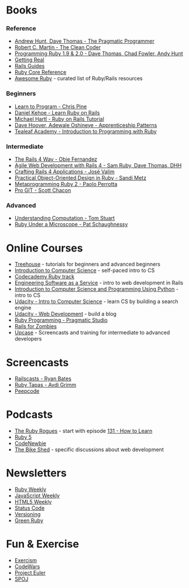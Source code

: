 Books
==============

### Reference
* [Andrew Hunt, Dave Thomas - The Pragmatic Programmer](http://pragprog.com/book/tpp/the-pragmatic-programmer)
* [Robert C. Martin - The Clean Coder](http://www.informit.com/store/clean-coder-a-code-of-conduct-for-professional-programmers-9780137081073)
* [Programming Ruby 1.9 & 2.0 - Dave Thomas, Chad Fowler, Andy Hunt](http://pragprog.com/book/ruby4/programming-ruby-1-9-2-0)
* [Getting Real](https://gettingreal.37signals.com/)
* [Rails Guides](http://guides.rubyonrails.org/)
* [Ruby Core Reference](http://ruby-doc.org/)
* [Awesome Ruby](http://awesome-ruby.com/) - curated list of Ruby/Rails resources

### Beginners
* [Learn to Program - Chris Pine](https://pine.fm/LearnToProgram/)
* [Daniel Kehoe - Learn Ruby on Rails](http://learn-rails.com/learn-ruby-on-rails.html)
* [Michael Hartl - Ruby on Rails Tutorial](http://www.railstutorial.org/)
* [Dave Hoover, Adewale Oshineye - Apprenticeship Patterns](http://chimera.labs.oreilly.com/books/1234000001813/index.html)
* [Tealeaf Academy - Introduction to Programming with Ruby](http://www.gotealeaf.com/books/ruby)

### Intermediate
* [The Rails 4 Way - Obie Fernandez](https://leanpub.com/tr4w)
* [Agile Web Development with Rails 4 - Sam Ruby, Dave Thomas, DHH](http://pragprog.com/book/rails4/agile-web-development-with-rails-4)
* [Crafting Rails 4 Applications - José Valim](http://pragprog.com/book/jvrails2/crafting-rails-4-applications)
* [Practical Object-Oriented Design in Ruby - Sandi Metz](http://poodr.com/)
* [Metaprogramming Ruby 2 - Paolo Perrotta](http://pragprog.com/book/ppmetr2/metaprogramming-ruby-2)
* [Pro GIT - Scott Chacon](http://git-scm.com/book)

### Advanced
* [Understanding Computation - Tom Stuart](http://computationbook.com/)
* [Ruby Under a Microscope - Pat Schaughnessy](http://patshaughnessy.net/ruby-under-a-microscope)

Online Courses
================
* [Treehouse](http://teamtreehouse.com/) - tutorials for beginners and advanced beginners
* [Introduction to Computer Science](https://www.edx.org/course/harvardx/harvardx-cs50x-introduction-computer-1022) - self-paced intro to CS
* [Codecademy Ruby track](http://www.codecademy.com/tracks/ruby)
* [Engineering Software as a Service](https://www.edx.org/course/uc-berkeleyx/uc-berkeleyx-cs169-1x-engineering-1377) - intro to web development in Rails
* [Introduction to Computer Science and Programming Using Python](https://www.edx.org/course/mitx/mitx-6-00-1x-introduction-computer-1841) - intro to CS
* [Udacity - Intro to Computer Science](https://www.udacity.com/course/cs101) - learn CS by building a search engine
* [Udacity - Web Development](https://www.udacity.com/course/cs253) - build a blog
* [Ruby Programming - Pragmatic Studio](http://pragmaticstudio.com/ruby)
* [Rails for Zombies](http://railsforzombies.org/)
* [Upcase](https://upcase.com/) - Screencasts and training for intermediate to advanced developers

Screencasts
==============
* [Railscasts - Ryan Bates](http://www.railstutorial.org/)
* [Ruby Tapas - Avdi Grimm](http://www.rubytapas.com/)
* [Peepcode](http://www.pluralsight.com/training/Courses/Find?highlight=true&searchTerm=peepcode)

Podcasts
==============
* [The Ruby Rogues](http://rubyrogues.com/) - start with episode [131 - How to Learn](http://rubyrogues.com/131-rr-how-to-learn/)
* [Ruby 5](http://ruby5.envylabs.com/)
* [CodeNewbie](http://www.codenewbie.org/podcast)
* [The Bike Shed](http://bikeshed.fm/) - specific discussions about web development

Newsletters
===========
* [Ruby Weekly](http://rubyweekly.com/)
* [JavaScript Weekly](http://javascriptweekly.com/)
* [HTML5 Weekly](http://html5weekly.com/)
* [Status Code](http://statuscode.org/)
* [Versioning](http://www.sitepoint.com/versioning/)
* [Green Ruby](http://greenruby.org/)

Fun & Exercise
==============
* [Exercism](http://exercism.io/)
* [CodeWars](http://www.codewars.com/)
* [Project Euler](http://projecteuler.net)
* [SPOJ](http://www.spoj.com/)
